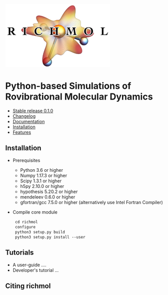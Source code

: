 <div align="left">
  <img src="https://github.com/CFEL-CMI/richmol/blob/develop/doc/source/_static/richmol_logo.jpg" height="200px"/>
</div>

Python-based Simulations of Rovibrational Molecular Dynamics
============================================================

* [Stable release 0.1.0](https://github.com/CFEL-CMI/richmol/releases/tag/v0.1.0)
* [Changelog](../master/CHANGELOG)
* [Documentation](http://www.richmol.org/richmol)
* [Installation](#installation)
* [Features](../master/FEATURES)

Installation
------------
* Prerequisites
    - Python 3.6 or higher
    - Numpy 1.17.3 or higher
    - Scipy 1.3.1 or higher
    - h5py 2.10.0 or higher
    - hypothesis 5.20.2 or higher
    - mendeleev 0.6.0 or higher
    - gfortran/gcc 7.5.0 or higher (alternatively use Intel Fortran Compiler)

* Compile core module

       cd richmol
       configure
       python3 setup.py build
       python3 setup.py install --user

Tutorials
---------
* A user-guide ....
* Developer's tutorial ...

Citing richmol
--------------

